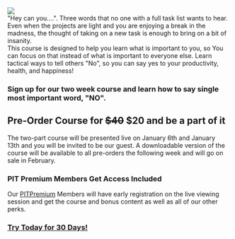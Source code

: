 <div class="flex section" style="align-items: center;">
<div>
<img src="https://i.imgur.com/EQiriTD.png">
</div>
<div style="width: 500px;">
"Hey can you....". Three words that no one with a full task list wants to hear. Even when the projects are light and you are enjoying a break in the madness, the thought of taking on a new task is enough to bring on a bit of insanity.
</div>
</div>
<div class="section">
This course is designed to help you learn what is important to you, so You can focus on that instead of what is important to everyone else. Learn tactical ways to tell others "No", so you can say yes to your productivity, health, and happiness!

<h3>Sign up for our two week course and learn how to say single most important word, "NO". </h3>
</div>


<div class="section">
<div class="center" style="width: 500px;">
<h2 class="">Pre-Order Course for <strike>$40</strike> $20 and be a part of it</h2>
The two-part course will be presented live on January 6th and January 13th and you will be invited to be our guest. A downloadable version of the course will be available to all pre-orders the following week and will go on sale in February.


<form action="/courses/say-no" method="POST" class="center">
<script
  src="https://checkout.stripe.com/checkout.js" class="stripe-button"
  data-key="pk_live_kDLC8qiW74z3zUMfXQBjEfjD"
  data-amount="2000"
  data-name="Productivity in Tech"
  data-description="Say No Course"
  data-image=""
  data-locale="auto"
  data-label = "Pre-Order">
</script>
</form>

</div>

<div class="center" style="width: 500px">
<h3>PIT Premium Members Get Access Included</h3>	
Our <a href="/join" class="black">PITPremium</a> Members will have early registration on the live viewing session and get the course and bonus content as well as all of our other perks.
	<h3><a href="/join" class="blue">Try Today for 30 Days!</a></h3>
</div>
</div>
